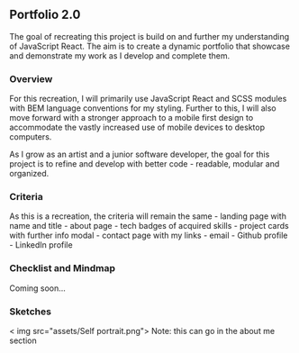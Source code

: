 ## Portfolio 2.0

The goal of recreating this project is build on and further my understanding of JavaScript React. The aim is to create a dynamic portfolio that showcase and demonstrate my work as I develop and complete them.

### Overview

For this recreation, I will primarily use JavaScript React and SCSS modules with BEM language conventions for my styling. Further to this, I will also move forward with a stronger approach to a mobile first design to accommodate the vastly increased use of mobile devices to desktop computers.

As I grow as an artist and a junior software developer, the goal for this project is to refine and develop with better code - readable, modular and organized.

### Criteria

As this is a recreation, the criteria will remain the same - landing page with name and title - about page - tech badges of acquired skills - project cards with further info modal - contact page with my links - email - Github profile - LinkedIn profile

### Checklist and Mindmap

Coming soon...

### Sketches

< img src="assets/Self portrait.png">
Note: this can go in the about me section
